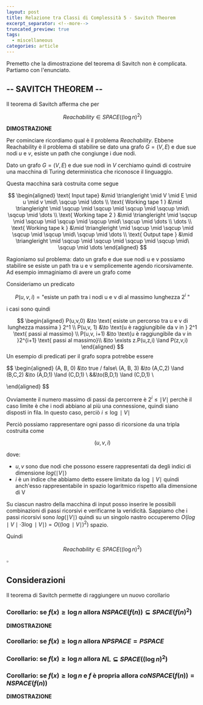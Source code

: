 ```yaml
---
layout: post
title: Relazione tra Classi di Complessità 5 - Savitch Theorem
excerpt_separator: <!--more-->
truncated_preview: true
tags:
  - miscellaneous
categories: article
---
```

<!--more-->
Premetto che la dimostrazione del teorema di Savitch non è complicata.
Partiamo con l'enunciato.

## -- SAVITCH THEOREM --
Il teorema di Savitch afferma che per 

$$
Reachability \in SPACE((\log n)^2)
$$

**DIMOSTRAZIONE**

Per cominciare ricordiamo qual è il problema $Reachability$.
Ebbene Reachability è il problema di stabilire se dato una grafo $G=(V,E)$ e due sue nodi $u$ e $v$, esiste un path che congiunge i due nodi.

Dato un grafo $G = (V,E)$ e due sue nodi in $V$ cerchiamo quindi di costruire una macchina di Turing deterministica che riconosce il linguaggio.

Questa macchina sarà costruita come segue 

$$
\begin{aligned}
\text{ Input tape} &\mid \triangleright \mid V \mid E \mid u \mid v \mid\ \sqcup  \mid \dots \\
\text{ Working tape 1 } &\mid \triangleright \mid \sqcup \mid \sqcup \mid \sqcup \mid \sqcup \mid\ \sqcup  \mid \dots \\
\text{ Working tape 2 } &\mid \triangleright \mid \sqcup \mid \sqcup \mid \sqcup \mid \sqcup \mid\ \sqcup  \mid \dots \\
\dots \\
\text{ Working tape k } &\mid \triangleright \mid \sqcup \mid \sqcup \mid \sqcup \mid \sqcup \mid\ \sqcup  \mid \dots \\
\text{ Output tape } &\mid \triangleright \mid \sqcup \mid \sqcup \mid \sqcup \mid \sqcup \mid\ \sqcup  \mid \dots 
\end{aligned}
$$

Ragioniamo sul problema:
dato un grafo e due sue nodi u e v possiamo stabilire se esiste un path tra u e v semplicemente agendo ricorsivamente. Ad esempio immaginiamo di avere un grafo come 


Consideriamo un predicato 

$$
P(u,v,i) = \text{"esiste un path tra i nodi u e v di al massimo lunghezza } 2^i \text{ "}
$$

i casi sono quindi 

$$
\begin{aligned}
P(u,v,0) &\to \text{ esiste un percorso tra u e v di lunghezza massima } 2^1 \\
P(u,v, 1) &\to \text{u è raggiungibile da v in } 2^1 \text{ passi al massimo} \\
P(u,v, i+1) &\to \text{u è raggiungibile da v in }2^{i+1} \text{ passi al massimo}\\
&\to \exists z.P(u,z,i) \land P(z,v,i)
\end{aligned}
$$
Un esempio di predicati per il grafo sopra potrebbe essere 

$$
\begin{aligned}
(A, B, 0) &\to true / false\\
(A, B, 3) &\to (A,C,2) \land (B,C,2) &\to  (A,D,1) \land (C,D,1) \\
&&\to(B,D,1) \land (C,D,1) \\

\end{aligned}
$$

Ovviamente il numero massimo di passi da percorrere è $2^i \leq \mid V \mid$ perchè il caso limite è che i nodi abbiano al più una connessione, quindi siano disposti in fila. In questo caso, perciò $i \leq \log \mid V \mid$


Perciò possiamo rappresentare ogni passo di ricorsione da una tripla costruita come 

$$
(u, v, i)
$$

dove:
- $u, v$ sono due nodi che possono essere rappresentati da degli indici di dimensione $log(\mid V \mid)$
- $i$ è un indice che abbiamo detto essere limitato da $\log \mid V \mid$ quindi anch'esso rappresentabile in spazio logaritmico rispetto alla dimensione di V 

Su ciascun nastro della macchina di input posso inserire le possibili combinazioni di passi ricorsivi e verificarne la veridicità. Sappiamo che i passi ricorsivi sono $log(\mid V \mid)$ quindi su un singolo nastro occuperemo $O(log \mid V \mid \cdot 3\log \mid V \mid) = O((\log \mid V \mid)^2)$ spazio.

Quindi

$$
Reachability \in SPACE((\log n)^2)
$$

$\square$

## Considerazioni
Il teorema di Savitch permette di raggiungere un nuovo corollario

### Corollario: se $f(x) \ge \log n$ allora $NSPACE(f(n)) \subseteq SPACE(f(n)^2)$

**DIMOSTRAZIONE**

### Corollario: se $f(x) \ge \log n$ allora $NPSPACE = PSPACE$

### Corollario: se $f(x) \ge \log n$ allora $N\mathbb{L}\subseteq SPACE((\log n)^2)$


### Corollario: se $f(x) \ge \log n$ e $f$ è propria allora $coNSPACE(f(n)) = NSPACE(f(n))$

**DIMOSTRAZIONE**



